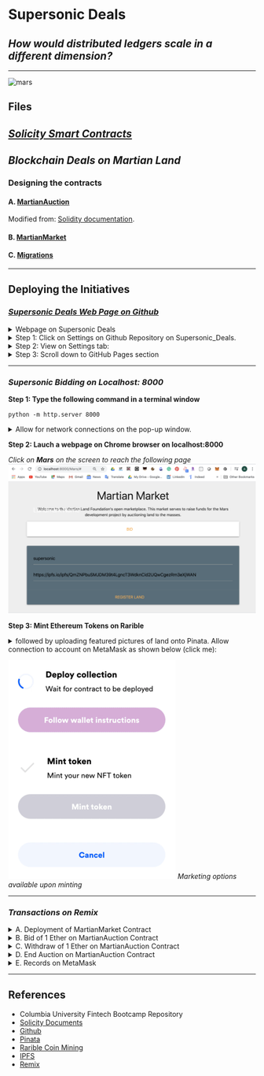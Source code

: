 # **Supersonic Deals**

## _How would distributed ledgers scale in a different dimension?_

---

![mars](https://image.shutterstock.com/image-photo/silhouette-astronaut-standing-on-rocky-600w-1049625047.jpg)

## **Files**

## _**[Solicity Smart Contracts](Mars/contracts)**_

## _**Blockchain Deals on Martian Land**_

### Designing the contracts

#### A. [MartianAuction](Mars/contracts/MartianAuction.sol)

Modified from:
[Solidity documentation](https://solidity.readthedocs.io/en/v0.5.10/solidity-by-example.html?highlight=auction#id2).

#### B. [MartianMarket](Mars/contracts/MartianMarket.sol)

#### C. [Migrations](Mars/contracts/Migrations.sol)

---

## **Deploying the Initiatives**

### _**[Supersonic Deals Web Page on Github](https://ava33343.github.io/Supersonic_Deals/)**_

<details><summary>
Webpage on Supersonic Deals
</summary>

![mars_webpage](Mars/images/super_sonic_webpage.png)

</details>

<details><summary>
Step 1: Click on Settings on Github Repository on Supersonic_Deals.
</summary>

![github_repo](Mars/images/github_repo.png)

</details>

<details><summary>
Step 2: View on Settings tab:
</summary>

![github_settings](Mars/images/github_settings.png)

</details>

<details><summary>
Step 3: Scroll down to GitHub Pages section
</summary>

* Source: Select _master branch_ 
* Theme Chooser: Modernist here (you may absolutely select any theme as you wish!)
![github_pages](Mars/images/github_pages.png)

</details>

---

### _**Supersonic Bidding on Localhost: 8000**_

**Step 1: Type the following command in a terminal window**
```shell
python -m http.server 8000
```
<details><summary>
Allow for network connections on the pop-up window.
</summary>

![localhost_launch](Mars/images/localhost_launch.png)

</details>

**Step 2: Lauch a webpage on Chrome browser on localhost:8000**

_Click on **Mars** on the screen to reach the following page_
![localhost_8000](Mars/images/localhost_8000.png)

**Step 3: Mint Ethereum Tokens on Rarible** 

<details><summary>
followed by uploading featured pictures of land onto Pinata. Allow connection to account on MetaMask as shown below (click me):
</summary>

![Rarible_coin_mining](Mars/images/Rarible_coin_mining.png)

</details>

![waterlinks_mars_rarible](Mars/images/waterlinks_mars_rarible.gif)
_Marketing options available upon minting_

---

### _**Transactions on Remix**_

<details><summary>
A. Deployment of MartianMarket Contract 
</summary>

![tx_contract_MM](Mars/images/tx_contract_MM.png)

</details>

<details><summary>
B. Bid of 1 Ether on MartianAuction Contract
</summary>

![tx_bid_1ETH](Mars/images/tx_bid_1ETH.png)

</details>

<details><summary>
C. Withdraw of 1 Ether on MartianAuction Contract
</summary>

![tx_withdraw](Mars/images/tx_withdraw.png)

</details>

<details><summary>
D. End Auction on MartianAuction Contract
</summary>

![tx_auctionEnd](Mars/images/tx_auctionEnd.png)

</details>

<details><summary>
E. Records on MetaMask
</summary>

![txs](Mars/images/txs.png)

</details>

---




## References

* Columbia University Fintech Bootcamp Repository
* [Solicity Documents](https://solidity.readthedocs.io/en/v0.5.10/solidity-by-example.html?highlight=auction#id2)
* [Github](https://github.com)
* [Pinata](https://pinata.cloud/pinexplorer)
* [Rarible Coin Mining](https://app.rarible.com/create/erc1155)
* [IPFS](https://ipfs.io/)
* [Remix](http://remix.ethereum.org/)
